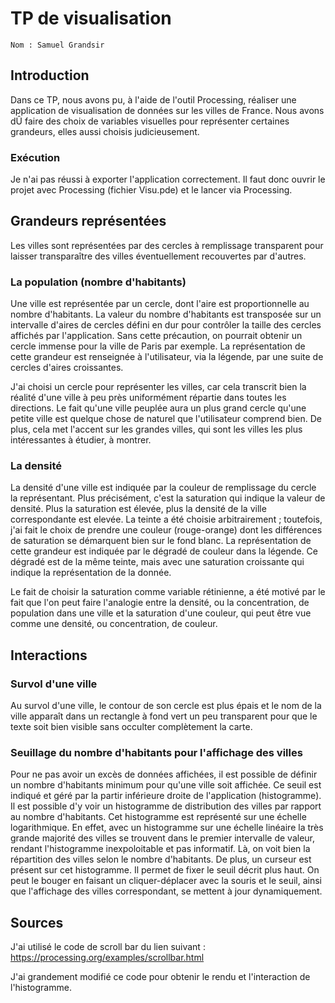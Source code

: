 # TP de visualisation
	Nom : Samuel Grandsir

## Introduction
Dans ce TP, nous avons pu, à l'aide de l'outil Processing, réaliser une 
application de visualisation de données sur les villes de France. Nous avons dÛ
faire des choix de variables visuelles pour représenter certaines grandeurs, 
elles aussi choisis judicieusement.

### Exécution
Je n'ai pas réussi à exporter l'application correctement. Il faut donc ouvrir 
le projet avec Processing (fichier Visu.pde) et le lancer via Processing.

## Grandeurs représentées

Les villes sont représentées par des cercles à remplissage transparent pour 
laisser transparaître des villes éventuellement recouvertes par d'autres.

### La population (nombre d'habitants)
Une ville est représentée par un cercle, dont l'aire est proportionnelle au 
nombre d'habitants. La valeur du nombre d'habitants est transposée sur un 
intervalle d'aires de cercles défini en dur pour contrôler la taille des cercles 
affichés par l'application. Sans cette précaution, on pourrait obtenir un cercle 
immense pour la ville de Paris par exemple. La représentation de cette grandeur 
est renseignée à l'utilisateur, via la légende, par une suite de cercles d'aires
croissantes.

J'ai choisi un cercle pour représenter les villes, car cela transcrit bien la 
réalité d'une ville à peu près uniformément répartie dans toutes les directions.
Le fait qu'une ville peuplée aura un plus grand cercle qu'une petite ville est 
quelque chose de naturel que l'utilisateur comprend bien. De plus, cela met 
l'accent sur les grandes villes, qui sont les villes les plus intéressantes à 
étudier, à montrer.

### La densité
La densité d'une ville est indiquée par la couleur de remplissage du cercle la 
représentant. Plus précisément, c'est la saturation qui indique la valeur de 
densité. Plus la saturation est élevée, plus la densité de la ville correspondante 
est elevée. La teinte a été choisie arbitrairement ; toutefois, j'ai fait le choix 
de prendre une couleur (rouge-orange) dont les différences de saturation se 
démarquent bien sur le fond blanc. La représentation de cette grandeur est 
indiquée par le dégradé de couleur dans la légende. Ce dégradé est de la même 
teinte, mais avec une saturation croissante qui indique la représentation de la 
donnée.
	
Le fait de choisir la saturation comme variable rétinienne, a été motivé par 
le fait que l'on peut faire l'analogie entre la densité, ou la concentration, de 
population dans une ville et la saturation d'une couleur, qui peut être vue 
comme une densité, ou concentration, de couleur.

## Interactions

### Survol d'une ville
Au survol d'une ville, le contour de son cercle est plus épais et le nom de la 
ville apparaît dans un rectangle à fond vert un peu transparent pour que le 
texte soit bien visible sans occulter complètement la carte.

### Seuillage du nombre d'habitants pour l'affichage des villes
Pour ne pas avoir un excès de données affichées, il est possible de définir un 
nombre d'habitants minimum pour qu'une ville soit affichée. Ce seuil est indiqué 
et géré par la partir inférieure droite de l'application (histogramme). Il est 
possible d'y voir un histogramme de distribution des villes par rapport au 
nombre d'habitants. Cet histogramme est représenté sur une échelle logarithmique.
En effet, avec un histogramme sur une échelle linéaire la très grande majorité 
des villes se trouvent dans le premier intervalle de valeur, rendant l'histogramme
inexpoloitable et pas informatif. Là, on voit bien la répartition des villes selon
le nombre d'habitants. De plus, un curseur est présent sur cet histogramme. Il 
permet de fixer le seuil décrit plus haut. On peut le bouger en faisant un 
cliquer-déplacer avec la souris et le seuil, ainsi que l'affichage des villes 
correspondant, se mettent à jour dynamiquement.

## Sources

J'ai utilisé le code de scroll bar du lien suivant :
	https://processing.org/examples/scrollbar.html

J'ai grandement modifié ce code pour obtenir le rendu et l'interaction de 
l'histogramme.
